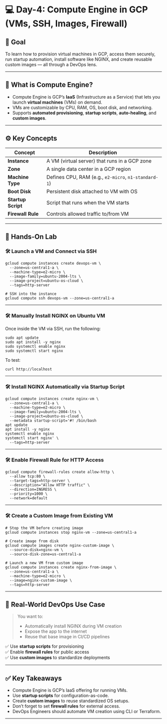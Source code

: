 # 💻 Day-4: Compute Engine in GCP (VMs, SSH, Images, Firewall)

## 🎯 Goal
To learn how to provision virtual machines in GCP, access them securely, run startup automation, install software like NGINX, and create reusable custom images — all through a DevOps lens.

---

## 🧱 What is Compute Engine?

- Compute Engine is GCP’s **IaaS** (Infrastructure as a Service) that lets you launch **virtual machines** (VMs) on demand.
- VMs are customizable by CPU, RAM, OS, boot disk, and networking.
- Supports **automated provisioning**, **startup scripts**, **auto-healing**, and **custom images**.

---

## ⚙️ Key Concepts

| Concept           | Description |
|------------------|-------------|
| **Instance**      | A VM (virtual server) that runs in a GCP zone |
| **Zone**          | A single data center in a GCP region |
| **Machine Type**  | Defines CPU, RAM (e.g., `e2-micro`, `n1-standard-1`) |
| **Boot Disk**     | Persistent disk attached to VM with OS |
| **Startup Script**| Script that runs when the VM starts |
| **Firewall Rule** | Controls allowed traffic to/from VM |

---

## 🧪 Hands-On Lab

### 🛠️ Launch a VM and Connect via SSH

    gcloud compute instances create devops-vm \
      --zone=us-central1-a \
      --machine-type=e2-micro \
      --image-family=ubuntu-2004-lts \
      --image-project=ubuntu-os-cloud \
      --tags=http-server

    # SSH into the instance
    gcloud compute ssh devops-vm --zone=us-central1-a

---

### 🛠️ Manually Install NGINX on Ubuntu VM

Once inside the VM via SSH, run the following:

    sudo apt update
    sudo apt install -y nginx
    sudo systemctl enable nginx
    sudo systemctl start nginx

To test:

    curl http://localhost

---

### 🛠️ Install NGINX Automatically via Startup Script

    gcloud compute instances create nginx-vm \
      --zone=us-central1-a \
      --machine-type=e2-micro \
      --image-family=ubuntu-2004-lts \
      --image-project=ubuntu-os-cloud \
      --metadata startup-script='#! /bin/bash
    apt update
    apt install -y nginx
    systemctl enable nginx
    systemctl start nginx' \
      --tags=http-server

---

### 🛠️ Enable Firewall Rule for HTTP Access

    gcloud compute firewall-rules create allow-http \
      --allow tcp:80 \
      --target-tags=http-server \
      --description="Allow HTTP traffic" \
      --direction=INGRESS \
      --priority=1000 \
      --network=default

---

### 🛠️ Create a Custom Image from Existing VM

    # Stop the VM before creating image
    gcloud compute instances stop nginx-vm --zone=us-central1-a

    # Create image from disk
    gcloud compute images create nginx-custom-image \
      --source-disk=nginx-vm \
      --source-disk-zone=us-central1-a

    # Launch a new VM from custom image
    gcloud compute instances create nginx-from-image \
      --zone=us-central1-a \
      --machine-type=e2-micro \
      --image=nginx-custom-image \
      --tags=http-server

---

## 🧠 Real-World DevOps Use Case

> You want to:
> - Automatically install NGINX during VM creation
> - Expose the app to the internet
> - Reuse that base image in CI/CD pipelines

✅ Use **startup scripts** for provisioning  
✅ Enable **firewall rules** for public access  
✅ Use **custom images** to standardize deployments

---

## ✅ Key Takeaways

- Compute Engine is GCP’s IaaS offering for running VMs.
- Use **startup scripts** for configuration-as-code.
- Create **custom images** to reuse standardized OS setups.
- Don’t forget to set **firewall rules** for external access.
- DevOps Engineers should automate VM creation using CLI or Terraform.

---
